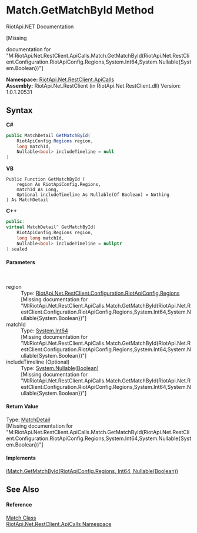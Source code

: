 # Match.GetMatchById Method 
RiotApi.NET Documentation 

\[Missing <summary> documentation for "M:RiotApi.Net.RestClient.ApiCalls.Match.GetMatchById(RiotApi.Net.RestClient.Configuration.RiotApiConfig.Regions,System.Int64,System.Nullable{System.Boolean})"\]

**Namespace:**&nbsp;<a href="ce503962-9d76-4097-585e-86aa8997f5c3">RiotApi.Net.RestClient.ApiCalls</a><br />**Assembly:**&nbsp;RiotApi.Net.RestClient (in RiotApi.Net.RestClient.dll) Version: 1.0.1.20531

## Syntax

**C#**<br />
``` C#
public MatchDetail GetMatchById(
	RiotApiConfig.Regions region,
	long matchId,
	Nullable<bool> includeTimeline = null
)
```

**VB**<br />
``` VB
Public Function GetMatchById ( 
	region As RiotApiConfig.Regions,
	matchId As Long,
	Optional includeTimeline As Nullable(Of Boolean) = Nothing
) As MatchDetail
```

**C++**<br />
``` C++
public:
virtual MatchDetail^ GetMatchById(
	RiotApiConfig.Regions region, 
	long long matchId, 
	Nullable<bool> includeTimeline = nullptr
) sealed
```


#### Parameters
&nbsp;<dl><dt>region</dt><dd>Type: <a href="4d977124-7072-aed6-d4c3-44de17e37ee2">RiotApi.Net.RestClient.Configuration.RiotApiConfig.Regions</a><br />\[Missing <param name="region"/> documentation for "M:RiotApi.Net.RestClient.ApiCalls.Match.GetMatchById(RiotApi.Net.RestClient.Configuration.RiotApiConfig.Regions,System.Int64,System.Nullable{System.Boolean})"\]</dd><dt>matchId</dt><dd>Type: <a href="http://msdn2.microsoft.com/en-us/library/6yy583ek" target="_blank">System.Int64</a><br />\[Missing <param name="matchId"/> documentation for "M:RiotApi.Net.RestClient.ApiCalls.Match.GetMatchById(RiotApi.Net.RestClient.Configuration.RiotApiConfig.Regions,System.Int64,System.Nullable{System.Boolean})"\]</dd><dt>includeTimeline (Optional)</dt><dd>Type: <a href="http://msdn2.microsoft.com/en-us/library/b3h38hb0" target="_blank">System.Nullable</a>(<a href="http://msdn2.microsoft.com/en-us/library/a28wyd50" target="_blank">Boolean</a>)<br />\[Missing <param name="includeTimeline"/> documentation for "M:RiotApi.Net.RestClient.ApiCalls.Match.GetMatchById(RiotApi.Net.RestClient.Configuration.RiotApiConfig.Regions,System.Int64,System.Nullable{System.Boolean})"\]</dd></dl>

#### Return Value
Type: <a href="dba0202a-728f-4357-0d9b-ce727056112b">MatchDetail</a><br />\[Missing <returns> documentation for "M:RiotApi.Net.RestClient.ApiCalls.Match.GetMatchById(RiotApi.Net.RestClient.Configuration.RiotApiConfig.Regions,System.Int64,System.Nullable{System.Boolean})"\]

#### Implements
<a href="f164e5fb-a9c4-cb15-9910-e5aafb537ae7">IMatch.GetMatchById(RiotApiConfig.Regions, Int64, Nullable(Boolean))</a><br />

## See Also


#### Reference
<a href="523fe4af-a803-7743-9bbf-e0e56666cf23">Match Class</a><br /><a href="ce503962-9d76-4097-585e-86aa8997f5c3">RiotApi.Net.RestClient.ApiCalls Namespace</a><br />